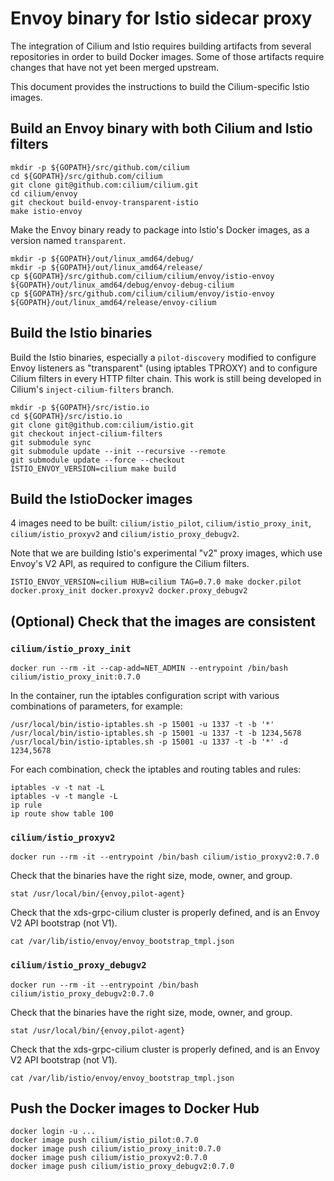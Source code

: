 # Envoy binary for Istio sidecar proxy

The integration of Cilium and Istio requires building artifacts from
several repositories in order to build Docker images.  Some of those
artifacts require changes that have not yet been merged upstream.

This document provides the instructions to build the Cilium-specific
Istio images.

## Build an Envoy binary with both Cilium and Istio filters

    mkdir -p ${GOPATH}/src/github.com/cilium
    cd ${GOPATH}/src/github.com/cilium
    git clone git@github.com:cilium/cilium.git
    cd cilium/envoy
    git checkout build-envoy-transparent-istio
    make istio-envoy

Make the Envoy binary ready to package into Istio's Docker images, as
a version named `transparent`.

    mkdir -p ${GOPATH}/out/linux_amd64/debug/
    mkdir -p ${GOPATH}/out/linux_amd64/release/
    cp ${GOPATH}/src/github.com/cilium/cilium/envoy/istio-envoy ${GOPATH}/out/linux_amd64/debug/envoy-debug-cilium
    cp ${GOPATH}/src/github.com/cilium/cilium/envoy/istio-envoy ${GOPATH}/out/linux_amd64/release/envoy-cilium

## Build the Istio binaries

Build the Istio binaries, especially a `pilot-discovery` modified to
configure Envoy listeners as "transparent" (using iptables TPROXY) and
to configure Cilium filters in every HTTP filter chain.  This work is
still being developed in Cilium's `inject-cilium-filters` branch.

    mkdir -p ${GOPATH}/src/istio.io
    cd ${GOPATH}/src/istio.io
    git clone git@github.com:cilium/istio.git
    git checkout inject-cilium-filters
    git submodule sync
    git submodule update --init --recursive --remote
    git submodule update --force --checkout
    ISTIO_ENVOY_VERSION=cilium make build

## Build the IstioDocker images

4 images need to be built: `cilium/istio_pilot`,
`cilium/istio_proxy_init`, `cilium/istio_proxyv2` and
`cilium/istio_proxy_debugv2`.

Note that we are building Istio's experimental "v2" proxy images,
which use Envoy's V2 API, as required to configure the Cilium filters.

    ISTIO_ENVOY_VERSION=cilium HUB=cilium TAG=0.7.0 make docker.pilot docker.proxy_init docker.proxyv2 docker.proxy_debugv2

## (Optional) Check that the images are consistent

### `cilium/istio_proxy_init`

    docker run --rm -it --cap-add=NET_ADMIN --entrypoint /bin/bash cilium/istio_proxy_init:0.7.0

In the container, run the iptables configuration script with various
combinations of parameters, for example:


    /usr/local/bin/istio-iptables.sh -p 15001 -u 1337 -t -b '*'
    /usr/local/bin/istio-iptables.sh -p 15001 -u 1337 -t -b 1234,5678
    /usr/local/bin/istio-iptables.sh -p 15001 -u 1337 -t -b '*' -d 1234,5678

For each combination, check the iptables and routing tables and rules:

    iptables -v -t nat -L
    iptables -v -t mangle -L
    ip rule
    ip route show table 100

### `cilium/istio_proxyv2`

    docker run --rm -it --entrypoint /bin/bash cilium/istio_proxyv2:0.7.0

Check that the binaries have the right size, mode, owner, and group.

    stat /usr/local/bin/{envoy,pilot-agent}

Check that the xds-grpc-cilium cluster is properly defined, and is an
Envoy V2 API bootstrap (not V1).

    cat /var/lib/istio/envoy/envoy_bootstrap_tmpl.json

### `cilium/istio_proxy_debugv2`

    docker run --rm -it --entrypoint /bin/bash cilium/istio_proxy_debugv2:0.7.0

Check that the binaries have the right size, mode, owner, and group.

    stat /usr/local/bin/{envoy,pilot-agent}

Check that the xds-grpc-cilium cluster is properly defined, and is an
Envoy V2 API bootstrap (not V1).

    cat /var/lib/istio/envoy/envoy_bootstrap_tmpl.json

## Push the Docker images to Docker Hub

    docker login -u ...
    docker image push cilium/istio_pilot:0.7.0
    docker image push cilium/istio_proxy_init:0.7.0
    docker image push cilium/istio_proxyv2:0.7.0
    docker image push cilium/istio_proxy_debugv2:0.7.0
